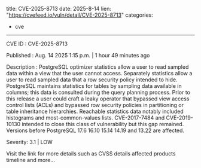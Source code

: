  
title: CVE-2025-8713
date: 2025-8-14
lien: "https://cvefeed.io/vuln/detail/CVE-2025-8713"
categories:
  - cve
---

CVE ID : CVE-2025-8713

Published :  Aug. 14
2025
1:15 p.m. | 1 hour
49 minutes ago

Description : PostgreSQL optimizer statistics allow a user to read sampled data within a view that the user cannot access.  Separately
statistics allow a user to read sampled data that a row security policy intended to hide.  PostgreSQL maintains statistics for tables by sampling data available in columns; this data is consulted during the query planning process.  Prior to this release
a user could craft a leaky operator that bypassed view access control lists (ACLs) and bypassed row security policies in partitioning or table inheritance hierarchies.  Reachable statistics data notably included histograms and most-common-values lists.  CVE-2017-7484 and CVE-2019-10130 intended to close this class of vulnerability
but this gap remained.  Versions before PostgreSQL 17.6
16.10
15.14
14.19
and 13.22 are affected.

Severity: 3.1 | LOW

Visit the link for more details
such as CVSS details
affected products
timeline
and more...
